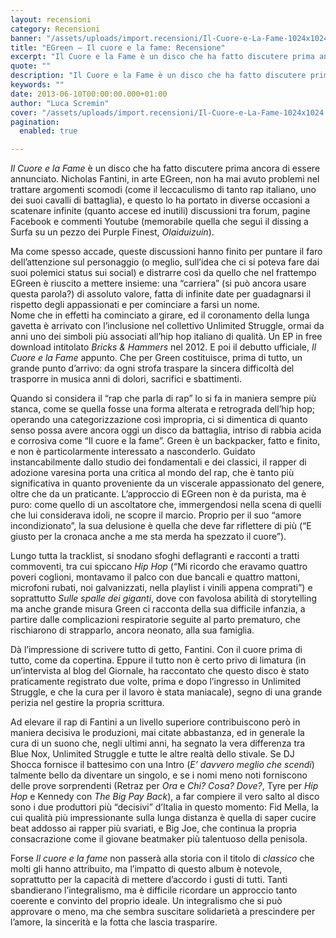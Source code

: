 ```yaml
---
layout: recensioni
category: Recensioni
banner: "/assets/uploads/import.recensioni/Il-Cuore-e-La-Fame-1024x1024.jpg"
title: "EGreen – Il cuore e la fame: Recensione"
excerpt: "Il Cuore e la Fame è un disco che ha fatto discutere prima ancora di essere annunciato. Nicholas Fantini, in arte EGreen, non ha mai avuto problemi nel trattare argomenti scomodi (come il leccaculismo di tanto rap italiano, uno dei suoi cavalli di battaglia), e questo lo ha portato in diverse occasioni a scatenare infinite (quanto [&hellip"
quote: ""
description: "Il Cuore e la Fame è un disco che ha fatto discutere prima ancora di essere annunciato. Nicholas Fantini, in arte EGreen, non ha mai avuto problemi nel trattare argomenti scomodi (come il leccaculismo di tanto rap italiano, uno dei suoi cavalli di battaglia), e questo lo ha portato in diverse occasioni a scatenare infinite (quanto [&hellip"
keywords: ""
date: 2013-06-10T00:00:00.000+01:00
author: "Luca Scremin"
cover: "/assets/uploads/import.recensioni/Il-Cuore-e-La-Fame-1024x1024.jpg"
pagination:
  enabled: true

---
```


_Il Cuore e la Fame_ è un disco che ha fatto discutere prima ancora di essere annunciato. Nicholas Fantini, in arte EGreen, non ha mai avuto problemi nel trattare argomenti scomodi (come il leccaculismo di tanto rap italiano, uno dei suoi cavalli di battaglia), e questo lo ha portato in diverse occasioni a scatenare infinite (quanto accese ed inutili) discussioni tra forum, pagine Facebook e commenti Youtube (memorabile quella che seguì il dissing a Surfa su un pezzo dei Purple Finest, _Olaiduizuin_).

Ma come spesso accade, queste discussioni hanno finito per puntare il faro dell’attenzione sul personaggio (o meglio, sull’idea che ci si poteva fare dai suoi polemici status sui social) e distrarre così da quello che nel frattempo EGreen è riuscito a mettere insieme: una “carriera” (si può ancora usare questa parola?) di assoluto valore, fatta di infinite date per guadagnarsi il rispetto degli appassionati e per cominciare a farsi un nome.  
Nome che in effetti ha cominciato a girare, ed il coronamento della lunga gavetta è arrivato con l’inclusione nel collettivo Unlimited Struggle, ormai da anni uno dei simboli più associati all’hip hop italiano di qualità. Un EP in free download intitolato _Bricks & Hammers_ nel 2012\. E poi il debutto ufficiale, _Il Cuore e la Fame_ appunto. Che per Green costituisce, prima di tutto, un grande punto d’arrivo: da ogni strofa traspare la sincera difficoltà del trasporre in musica anni di dolori, sacrifici e sbattimenti.

Quando si considera il “rap che parla di rap” lo si fa in maniera sempre più stanca, come se quella fosse una forma alterata e retrograda dell’hip hop; operando una categorizzazione così impropria, ci si dimentica di quanto senso possa avere ancora oggi un disco da battaglia, intriso di rabbia acida e corrosiva come “Il cuore e la fame”. Green è un backpacker, fatto e finito, e non è particolarmente interessato a nasconderlo. Guidato instancabilmente dallo studio dei fondamentali e dei classici, il rapper di adozione varesina porta una critica al mondo del rap, che è tanto più significativa in quanto proveniente da un viscerale appassionato del genere, oltre che da un praticante. L’approccio di EGreen non è da purista, ma è puro: come quello di un ascoltatore che, immergendosi nella scena di quelli che lui considerava idoli, ne scopre il marcio. Proprio per il suo “amore incondizionato”, la sua delusione è quella che deve far riflettere di più (“E giusto per la cronaca anche a me sta merda ha spezzato il cuore”).

Lungo tutta la tracklist, si snodano sfoghi deflagranti e racconti a tratti commoventi, tra cui spiccano _Hip Hop_ (“Mi ricordo che eravamo quattro poveri coglioni, montavamo il palco con due bancali e quattro mattoni, microfoni rubati, noi galvanizzati, nella playlist i vinili appena comprati”) e soprattutto _Sulle spalle dei giganti_, dove con favolosa abilità di storytelling ma anche grande misura Green ci racconta della sua difficile infanzia, a partire dalle complicazioni respiratorie seguite al parto prematuro, che rischiarono di strapparlo, ancora neonato, alla sua famiglia.

Dà l’impressione di scrivere tutto di getto, Fantini. Con il cuore prima di tutto, come da copertina. Eppure il tutto non è certo privo di limatura (in un’intervista al blog del Giornale, ha raccontato che questo disco è stato praticamente registrato due volte, prima e dopo l’ingresso in Unlimited Struggle, e che la cura per il lavoro è stata maniacale), segno di una grande perizia nel gestire la propria scrittura.

Ad elevare il rap di Fantini a un livello superiore contribuiscono però in maniera decisiva le produzioni, mai citate abbastanza, ed in generale la cura di un suono che, negli ultimi anni, ha segnato la vera differenza tra Blue Nox, Unlimited Struggle e tutte le altre realtà dello stivale. Se DJ Shocca fornisce il battesimo con una Intro (_E’ davvero meglio che scendi_) talmente bello da diventare un singolo, e se i nomi meno noti forniscono delle prove sorprendenti (Retraz per _Ora_ e _Chi? Cosa? Dove?_, Tyre per _Hip Hop_ e Kennedy con _The Big Pay Back_), a far compiere il vero salto al disco sono i due produttori più “decisivi” d’Italia in questo momento: Fid Mella, la cui qualità più impressionante sulla lunga distanza è quella di saper cucire beat addosso ai rapper più svariati, e Big Joe, che continua la propria consacrazione come il giovane beatmaker più talentuoso della penisola.

Forse _Il cuore e la fame_ non passerà alla storia con il titolo di _classico_ che molti gli hanno attribuito, ma l’impatto di questo album è notevole, soprattutto per la capacità di mettere d’accordo i gusti di tutti. Tanti sbandierano l’integralismo, ma è difficile ricordare un approccio tanto coerente e convinto del proprio ideale. Un integralismo che si può approvare o meno, ma che sembra suscitare solidarietà a prescindere per l’amore, la sincerità e la fotta che lascia trasparire.